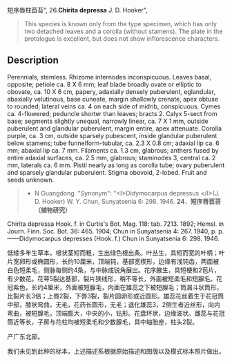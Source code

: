 短序唇柱苣苔",
26.**Chirita depressa** J. D. Hooker",

> This species is known only from the type specimen, which has only two detached leaves and a corolla (without stamens). The plate in the protologue is excellent, but does not show inflorescence characters.

## Description
Perennials, stemless. Rhizome internodes inconspicuous. Leaves basal, opposite; petiole ca. 8 X 6 mm; leaf blade broadly ovate or elliptic to obovate, ca. 10 X 6 cm, papery, adaxially densely puberulent, eglandular, abaxially velutinous, base cuneate, margin shallowly crenate, apex obtuse to rounded; lateral veins ca. 4 on each side of midrib, conspicuous. Cymes ca. 4-flowered; peduncle shorter than leaves; bracts 2. Calyx 5-sect from base; segments slightly unequal, narrowly linear, ca. 7 X 1 mm, outside puberulent and glandular puberulent, margin entire, apex attenuate. Corolla purple, ca. 3 cm, outside sparsely pubescent, inside glandular puberulent below stamens; tube funnelform-tubular, ca. 2.3 X 0.8 cm; adaxial lip ca. 6 mm; abaxial lip ca. 7 mm. Filaments ca. 1.3 cm, glabrous; anthers fused by entire adaxial surfaces, ca. 2.5 mm, glabrous; staminodes 3, central ca. 2 mm, laterals ca. 6 mm. Pistil nearly as long as corolla tube; ovary puberulent and sparsely glandular puberulent. Stigma obovoid, 2-lobed. Fruit and seeds unknown.

> * N Guangdong.
  "Synonym": "&lt;I&gt;Didymocarpus depressus &lt;/I&gt;(J. D. Hooker) W. Y. Chun, Sunyatsenia 6: 298. 1946.
**24．短序唇苣苔（植物研究）**

Chirita depressa Hook. f. in Curtis's Bot. Mag. 118: tab. 7213. 1892; Hemsl. in Journ. Finn. Soc. Bot. 36: 465. 1904; Chun in Sunyatsenia 4: 267. 1940, p. p. ——Didymocarpus depresses (Hook. f.) Chun in Sunyatsenia 6: 298. 1946.

低矮多年生草本。根状茎短而粗，生出绿色根出条。叶丛生，具短而宽的叶柄；叶片宽卵形或椭圆形，长约10厘米，顶端钝，基部宽楔形，边缘有浅钝齿，两面被白色短柔毛，侧脉每侧约4条，与中脉成锐角展出。花序腋生，具短梗和2苞片，有少数花。花萼5裂达基部，裂片狭线形，稍不等长，外面被短柔毛和短腺毛。花冠紫色，长约4厘米，外面被短腺毛，内面在雄蕊之下被短腺毛；筒漏斗状筒形，比裂片长3倍；上唇2裂，下唇3裂，裂片圆卵形或近圆形。雄蕊花丝着生于花冠筒中部，膝状弯曲，无毛，花药长圆形，无毛；退化雄蕊3，2侧生者近丝形，向内弯曲，被短腺毛，顶端膨大，中央的小，钻形。花盘环状，边缘波状。雌蕊与花冠筒近等长，子房与花柱均被短柔毛和少数腺毛，具中轴胎座，柱头2裂。

产广东北部。

我们未见到此种的标本，上述描述系根据原始描述和图版以及模式标本照片做出。
